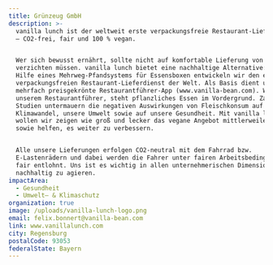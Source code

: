 ```yaml
---
title: Grünzeug GmbH
description: >-
  vanilla lunch ist der weltweit erste verpackungsfreie Restaurant-Lieferdienst
  – CO2-frei, fair und 100 % vegan.


  Wer sich bewusst ernährt, sollte nicht auf komfortable Lieferung von Essen
  verzichten müssen. vanilla lunch bietet eine nachhaltige Alternative: Mit
  Hilfe eines Mehrweg-Pfandsystems für Essensboxen entwickeln wir den ersten
  verpackungsfreien Restaurant-Lieferdienst der Welt. Als Basis dient unsere
  mehrfach preisgekrönte Restaurantführer-App (www.vanilla-bean.com). Wie bei
  unserem Restaurantführer, steht pflanzliches Essen im Vordergrund. Zahlreiche
  Studien untermauern die negativen Auswirkungen von Fleischkonsum auf den
  Klimawandel, unsere Umwelt sowie auf unsere Gesundheit. Mit vanilla lunch
  wollen wir zeigen wie groß und lecker das vegane Angebot mittlerweile ist,
  sowie helfen, es weiter zu verbessern.


  Alle unsere Lieferungen erfolgen CO2-neutral mit dem Fahrrad bzw.
  E-Lastenrädern und dabei werden die Fahrer unter fairen Arbeitsbedingungen
  fair entlohnt. Uns ist es wichtig in allen unternehmerischen Dimensionen
  nachhaltig zu agieren.
impactArea:
  - Gesundheit
  - Umwelt– & Klimaschutz
organization: true
image: /uploads/vanilla-lunch-logo.png
email: felix.bonnert@vanilla-bean.com
link: www.vanillalunch.com
city: Regensburg
postalCode: 93053
federalState: Bayern
---
```


